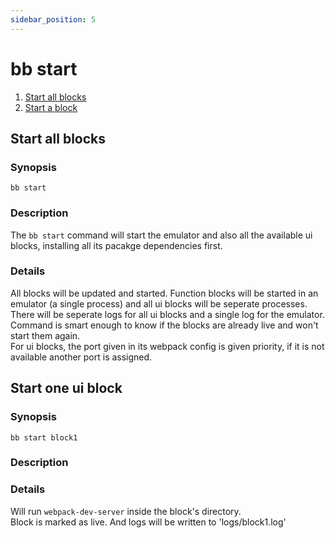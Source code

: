```yaml
---
sidebar_position: 5
---
```


# bb start

1. [Start all blocks](#start-all-blocks)
2. [Start a block](#start-one-ui-block)

## Start all blocks

### Synopsis

    bb start

### Description

The `bb start` command will start the emulator and also all the available ui blocks, installing all its pacakge dependencies first.

### Details

All blocks will be updated and started. Function blocks will be started in an emulator (a single process) and all ui blocks will be seperate processes.  
There will be seperate logs for all ui blocks and a single log for the emulator.  
Command is smart enough to know if the blocks are already live and won't start them again.  
For ui blocks, the port given in its webpack config is given priority, if it is not available another port is assigned.

<!-- ### Configuration -->

## Start one ui block

### Synopsis

    bb start block1

### Description

### Details

Will run `webpack-dev-server` inside the block's directory.  
Block is marked as live. And logs will be written to 'logs/block1.log'

<!-- ### Configuration -->
